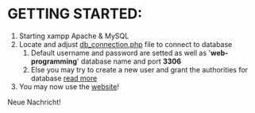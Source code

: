 # GETTING STARTED: 
1. Starting xampp Apache & MySQL
2. Locate and adjust [db_connection.php](php/include/db_connection.php) file to connect to database
   1. Default username and password are setted as well as '**web-programming**' database name and port **3306**
   2. Else you may try to create a new user and grant the authorities for database [read more](https://docs.phpmyadmin.net/en/latest/privileges.html)
3. You may now use the [website](http://localhost)!

Neue Nachricht!
